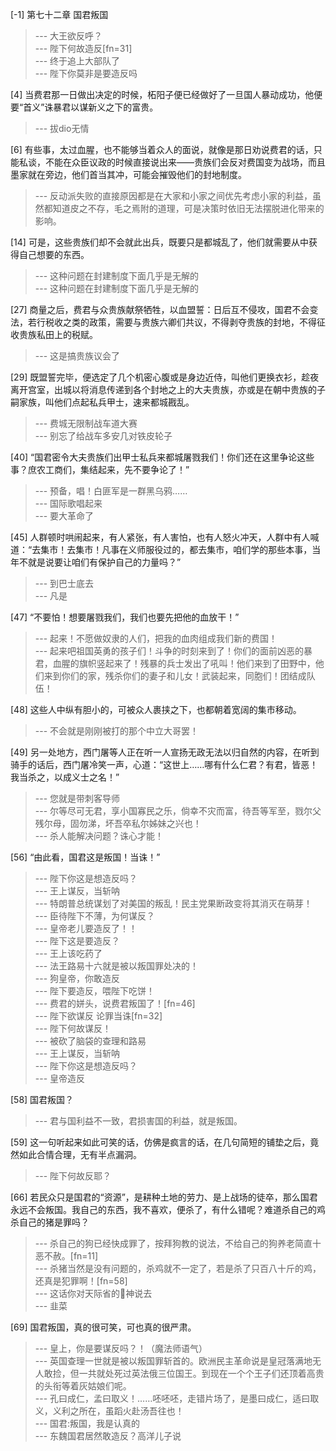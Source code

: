 
[-1] 第七十二章 国君叛国
>--- 大王欲反呼？<br>
>--- 陛下何故造反[fn=31]<br>
>--- 终于追上大部队了<br>
>--- 陛下你莫非是要造反吗<br>

[4] 当费君那一日做出决定的时候，柘阳子便已经做好了一旦国人暴动成功，他便要“首义”诛暴君以谋新义之下的富贵。
>--- 拔dio无情<br>

[6] 有些事，太过血腥，也不能够当着众人的面说，就像是那日劝说费君的话，只能私谈，不能在众臣议政的时候直接说出来——贵族们会反对费国变为战场，而且墨家就在旁边，他们首当其冲，可能会摧毁他们的封地制度。
>--- 反动派失败的直接原因都是在大家和小家之间优先考虑小家的利益，虽然都知道皮之不存，毛之焉附的道理，可是决策时依旧无法摆脱进化带来的影响。<br>

[14] 可是，这些贵族们却不会就此出兵，既要只是都城乱了，他们就需要从中获得自己想要的东西。
>--- 这种问题在封建制度下面几乎是无解的<br>
>--- 这种问题在封建制度下面几乎是无解的<br>

[27] 商量之后，费君与众贵族献祭牺牲，以血盟誓：日后互不侵攻，国君不会变法，若行税收之类的政策，需要与贵族六卿们共议，不得剥夺贵族的封地，不得征收贵族私田上的税赋。
>--- 这是搞贵族议会了<br>

[29] 既盟誓完毕，便选定了几个机密心腹或是身边近侍，叫他们更换衣衫，趁夜离开宫室，出城以将消息传递到各个封地之上的大夫贵族，亦或是在朝中贵族的子嗣家族，叫他们点起私兵甲士，速来都城戡乱。
>--- 费城无限制战车道大赛<br>
>--- 别忘了给战车多安几对铁皮轮子<br>

[40] “国君密令大夫贵族们出甲士私兵来都城屠戮我们！你们还在这里争论这些事？庶农工商们，集结起来，先不要争论了！”
>--- 预备，唱！白匪军是一群黑乌鸦……<br>
>--- 国际歌唱起来<br>
>--- 要大革命了<br>

[45] 人群顿时哄闹起来，有人紧张，有人害怕，也有人怒火冲天，人群中有人喊道：“去集市！去集市！凡事在义师服役过的，都去集市，咱们学的那些本事，当年不就是说要让咱们有保护自己的力量吗？”
>--- 到巴士底去<br>
>--- 凡是<br>

[47] “不要怕！想要屠戮我们，我们也要先把他的血放干！”
>--- 起来！不愿做奴隶的人们，把我的血肉组成我们新的费国！<br>
>--- 起来吧祖国英勇的孩子们！斗争的时刻来到了！你们的面前凶恶的暴君，血腥的旗帜竖起来了！残暴的兵士发出了吼叫！他们来到了田野中，他们来到你们的家，残杀你们的妻子和儿女！武装起来，同胞们！团结成队伍！<br>

[48] 这些人中纵有胆小的，可被众人裹挟之下，也都朝着宽阔的集市移动。
>--- 不会就是刚刚被打的那个中立大哥罢！<br>

[49] 另一处地方，西门屠等人正在听一人宣扬无政无法以归自然的内容，在听到骑手的话后，西门屠冷笑一声，心道：“这世上……哪有什么仁君？有君，皆恶！我当杀之，以成义士之名！”
>--- 您就是带刺客导师<br>
>--- 尔等尽可无君，享小国寡民之乐，倘幸不灾而富，待吾等军至，戮尔父残尔母，固勿涕，坏吾卒私尔姊妹之兴也！<br>
>--- 杀人能解决问题？诛心才能！<br>

[56] “由此看，国君这是叛国！当诛！”
>--- 陛下你这是想造反吗？<br>
>--- 王上谋反，当斩呐<br>
>--- 特朗普总统谋划了对美国的叛乱！民主党果断政变将其消灭在萌芽！<br>
>--- 臣待陛下不薄，为何谋反？<br>
>--- 皇帝老儿要造反了！！<br>
>--- 陛下这是要造反？<br>
>--- 王上该吃药了<br>
>--- 法王路易十六就是被以叛国罪处决的！<br>
>--- 狗皇帝，你敢造反<br>
>--- 陛下要造反，喂陛下吃饼！<br>
>--- 费君的姘头，说费君叛国了！[fn=46]<br>
>--- 陛下欲谋反 论罪当诛[fn=32]<br>
>--- 陛下何故谋反！<br>
>--- 被砍了脑袋的查理和路易<br>
>--- 王上谋反，当斩呐<br>
>--- 陛下你这是想造反吗？<br>
>--- 皇帝造反<br>

[58] 国君叛国？
>--- 君与国利益不一致，君损害国的利益，就是叛国。<br>

[59] 这一句听起来如此可笑的话，仿佛是疯言的话，在几句简短的铺垫之后，竟然如此合情合理，无有半点漏洞。
>--- 陛下何故反耶？<br>

[66] 若民众只是国君的“资源”，是耕种土地的劳力、是上战场的徒卒，那么国君永远不会叛国。我自己的东西，我不喜欢，便杀了，有什么错呢？难道杀自己的鸡杀自己的猪是罪吗？
>--- 杀自己的狗已经快成罪了，按拜狗教的说法，不给自己的狗养老简直十恶不赦。[fn=11]<br>
>--- 杀猪当然是没有问题的，杀鸡就不一定了，若是杀了只百八十斤的鸡，还真是犯罪啊！[fn=58]<br>
>--- 这话你对天际省的🐔神说去<br>
>--- 韭菜<br>

[69] 国君叛国，真的很可笑，可也真的很严肃。
>--- 皇上，你是要谋反吗？！（魔法师语气）<br>
>--- 英国查理一世就是被以叛国罪斩首的。欧洲民主革命说是皇冠落满地无人敢捡，但一共就处死过英法俄三位国王。到现在一个个王子们还顶着高贵的头衔等着灰姑娘们呢。<br>
>--- 孔曰成仁，孟曰取义！……呸呸呸，走错片场了，是墨曰成仁，适曰取义，义利之所在，虽蹈火赴汤吾往也！<br>
>--- 国君:叛国，我是认真的<br>
>--- 东魏国君居然敢造反？高洋儿子说<br>
